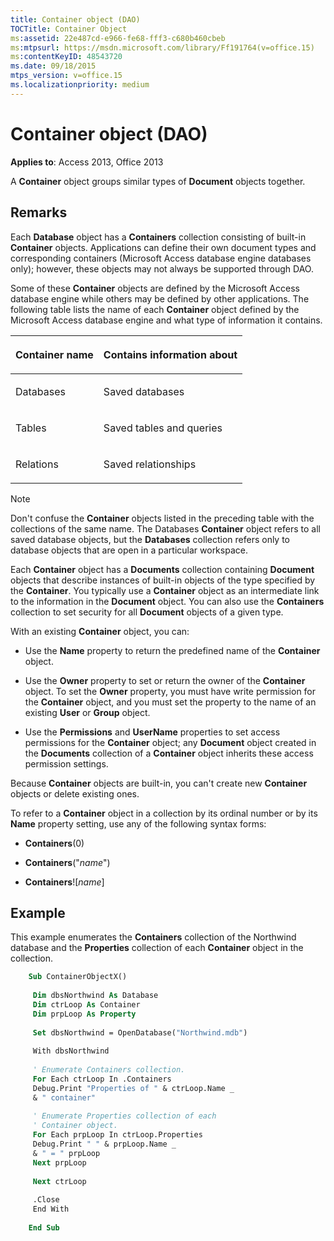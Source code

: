 ```yaml
---
title: Container object (DAO)
TOCTitle: Container Object
ms:assetid: 22e487cd-e966-fe68-fff3-c680b460cbeb
ms:mtpsurl: https://msdn.microsoft.com/library/Ff191764(v=office.15)
ms:contentKeyID: 48543720
ms.date: 09/18/2015
mtps_version: v=office.15
ms.localizationpriority: medium
---
```


# Container object (DAO)

**Applies to**: Access 2013, Office 2013

A **Container** object groups similar types of **Document** objects together.

## Remarks

Each **Database** object has a **Containers** collection consisting of built-in **Container** objects. Applications can define their own document types and corresponding containers (Microsoft Access database engine databases only); however, these objects may not always be supported through DAO.

Some of these **Container** objects are defined by the Microsoft Access database engine while others may be defined by other applications. The following table lists the name of each **Container** object defined by the Microsoft Access database engine and what type of information it contains.

<table>
<colgroup>
<col />
<col />
</colgroup>
<thead>
<tr class="header">
<th><p>Container name</p></th>
<th><p>Contains information about</p></th>
</tr>
</thead>
<tbody>
<tr class="odd">
<td><p>Databases</p></td>
<td><p>Saved databases</p></td>
</tr>
<tr class="even">
<td><p>Tables</p></td>
<td><p>Saved tables and queries</p></td>
</tr>
<tr class="odd">
<td><p>Relations</p></td>
<td><p>Saved relationships</p></td>
</tr>
</tbody>
</table>

> [!NOTE]
> Don't confuse the **Container** objects listed in the preceding table with the collections of the same name. The Databases **Container** object refers to all saved database objects, but the **Databases** collection refers only to database objects that are open in a particular workspace.

Each **Container** object has a **Documents** collection containing **Document** objects that describe instances of built-in objects of the type specified by the **Container**. You typically use a **Container** object as an intermediate link to the information in the **Document** object. You can also use the **Containers** collection to set security for all **Document** objects of a given type.

With an existing **Container** object, you can:

- Use the **Name** property to return the predefined name of the **Container** object.

- Use the **Owner** property to set or return the owner of the **Container** object. To set the **Owner** property, you must have write permission for the **Container** object, and you must set the property to the name of an existing **User** or **Group** object.

- Use the **Permissions** and **UserName** properties to set access permissions for the **Container** object; any **Document** object created in the **Documents** collection of a **Container** object inherits these access permission settings.

Because **Container** objects are built-in, you can't create new **Container** objects or delete existing ones.

To refer to a **Container** object in a collection by its ordinal number or by its **Name** property setting, use any of the following syntax forms:

- **Containers**(0)

- **Containers**("*name*")

- **Containers**\!\[*name*\]

## Example

This example enumerates the **Containers** collection of the Northwind database and the **Properties** collection of each **Container** object in the collection.

```vb
    Sub ContainerObjectX() 
     
     Dim dbsNorthwind As Database 
     Dim ctrLoop As Container 
     Dim prpLoop As Property 
     
     Set dbsNorthwind = OpenDatabase("Northwind.mdb") 
     
     With dbsNorthwind 
     
     ' Enumerate Containers collection. 
     For Each ctrLoop In .Containers 
     Debug.Print "Properties of " & ctrLoop.Name _ 
     & " container" 
     
     ' Enumerate Properties collection of each 
     ' Container object. 
     For Each prpLoop In ctrLoop.Properties 
     Debug.Print " " & prpLoop.Name _ 
     & " = " prpLoop 
     Next prpLoop 
     
     Next ctrLoop 
     
     .Close 
     End With 
     
    End Sub
```
